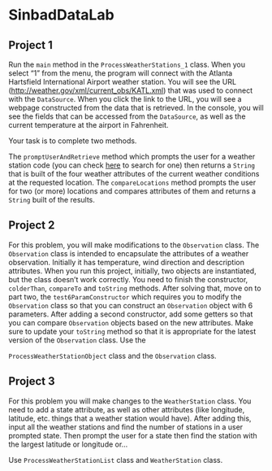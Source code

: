 # SinbadDataLab

## Project 1
Run the `main` method in the `ProcessWeatherStations_1` class. When you select “1” from the menu, the program will connect with the Atlanta Hartsfield International Airport weather station. You will see the URL (http://weather.gov/xml/current_obs/KATL.xml) that was used to connect with the `DataSource`. When you click the link to the URL, you will see a webpage constructed from the data that is retrieved. In the console, you will see the fields that can be accessed from the `DataSource`, as well as the current temperature at the airport in Fahrenheit.

Your task is to complete two methods.

The `promptUserAndRetrieve` method which prompts the user for a weather station code (you can check [here](https://w1.weather.gov/xml/current_obs/) to search for one) then returns a `String` that is built of the four weather attributes of the current weather conditions at the requested location. The `compareLocations` method prompts the user for two (or more) locations and compares attributes of them and returns a `String` built of the results.

## Project 2
For this problem, you will make modifications to the `Observation` class. The `Observation` class is intended to encapsulate the attributes of a weather observation. Initially it has temperature, wind direction and description attributes. When you run this project, initially, two objects are instantiated, but the class doesn’t work correctly. You need to finish the constructor, `colderThan`, `compareTo` and `toString` methods. After solving that, move on to part two, the `test6ParamConstructor` which requires you to modify the `Observation` class so that you can construct an `Observation` object with 6 parameters. After adding a second constructor, add some getters so that you can compare `Observation` objects based on the new attributes. Make sure to update your `toString` method so that it is appropriate for the latest version of the `Observation` class. Use the 

`ProcessWeatherStationObject` class and the `Observation` class.

## Project 3
For this problem you will make changes to the `WeatherStation` class. You need to add a state attribute, as well as other attributes (like longitude, latitude, etc. things that a weather station would have). After adding this, input all the weather stations and find the number of stations in a user prompted state. Then prompt the user for a state then find the station with the largest latitude or longitude or…

Use `ProcessWeatherStationList` class and `WeatherStation` class.
